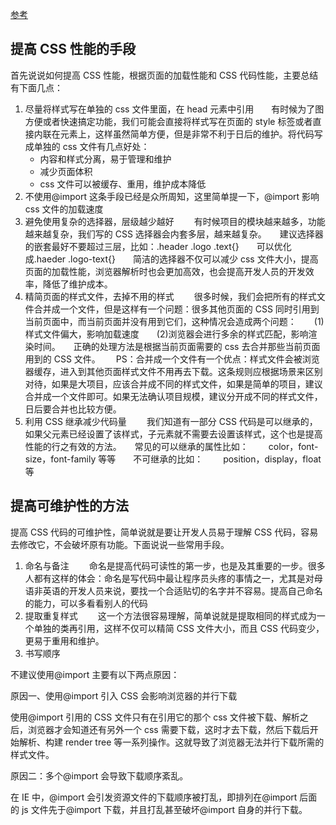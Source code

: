 [参考](https://www.zhihu.com/question/19886806/answer/80432295)

## 提高 CSS 性能的手段　　

首先说说如何提高 CSS 性能，根据页面的加载性能和 CSS 代码性能，主要总结有下面几点：

1. 尽量将样式写在单独的 css 文件里面，在 head 元素中引用　　有时候为了图方便或者快速搞定功能，我们可能会直接将样式写在页面的 style 标签或者直接内联在元素上，这样虽然简单方便，但是非常不利于日后的维护。将代码写成单独的 css 文件有几点好处：
   - 内容和样式分离，易于管理和维护
   - 减少页面体积
   - css 文件可以被缓存、重用，维护成本降低
2. 不使用@import
   这条手段已经是众所周知，这里简单提一下，@import 影响 css 文件的加载速度
3. 避免使用复杂的选择器，层级越少越好　　
   有时候项目的模块越来越多，功能越来越复杂，我们写的 CSS 选择器会内套多层，越来越复杂。　　建议选择器的嵌套最好不要超过三层，比如：.header .logo .text{}　　可以优化成.haeder .logo-text{}　　简洁的选择器不仅可以减少 css 文件大小，提高页面的加载性能，浏览器解析时也会更加高效，也会提高开发人员的开发效率，降低了维护成本。
4. 精简页面的样式文件，去掉不用的样式　　
   很多时候，我们会把所有的样式文件合并成一个文件，但是这样有一个问题：很多其他页面的 CSS 同时引用到当前页面中，而当前页面并没有用到它们，这种情况会造成两个问题：　　(1)样式文件偏大，影响加载速度　　(2)浏览器会进行多余的样式匹配，影响渲染时间。　　正确的处理方法是根据当前页面需要的 css 去合并那些当前页面用到的 CSS 文件。　　 PS：合并成一个文件有一个优点：样式文件会被浏览器缓存，进入到其他页面样式文件不用再去下载。这条规则应根据场景来区别对待，如果是大项目，应该合并成不同的样式文件，如果是简单的项目，建议合并成一个文件即可。如果无法确认项目规模，建议分开成不同的样式文件，日后要合并也比较方便。
5. 利用 CSS 继承减少代码量　　
   我们知道有一部分 CSS 代码是可以继承的，如果父元素已经设置了该样式，子元素就不需要去设置该样式，这个也是提高性能的行之有效的方法。　　常见的可以继承的属性比如：　　 color，font-size，font-family 等等　　不可继承的比如：　　 position，display，float 等

## 提高可维护性的方法　　

提高 CSS 代码的可维护性，简单说就是要让开发人员易于理解 CSS 代码，容易去修改它，不会破坏原有功能。下面说说一些常用手段。

1. 命名与备注　　
   命名是提高代码可读性的第一步，也是及其重要的一步。很多人都有这样的体会：命名是写代码中最让程序员头疼的事情之一，尤其是对母语非英语的开发人员来说，要找一个合适贴切的名字并不容易。提高自己命名的能力，可以多看看别人的代码
2. 提取重复样式　　
   这一个方法很容易理解，简单说就是提取相同的样式成为一个单独的类再引用，这样不仅可以精简 CSS 文件大小，而且 CSS 代码变少，更易于重用和维护。
3. 书写顺序

不建议使用@import 主要有以下两点原因：

原因一、使用@import 引入 CSS 会影响浏览器的并行下载

使用@import 引用的 CSS 文件只有在引用它的那个 css 文件被下载、解析之后，浏览器才会知道还有另外一个 css 需要下载，这时才去下载，然后下载后开始解析、构建 render tree 等一系列操作。这就导致了浏览器无法并行下载所需的样式文件。

原因二：多个@import 会导致下载顺序紊乱。

在 IE 中，@import 会引发资源文件的下载顺序被打乱，即排列在@import 后面的 js 文件先于@import 下载，并且打乱甚至破坏@import 自身的并行下载。

<!-- 链接：https://www.jianshu.com/p/0499a64a8010 -->
